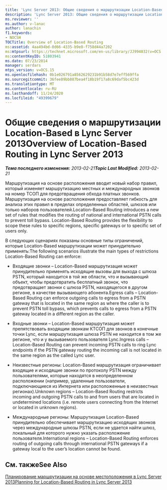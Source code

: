 ```yaml
---
title: 'Lync Server 2013: Общие сведения о маршрутизации Location-Based'
description: 'Lync Server 2013: Общие сведения о маршрутизации Location-Based.'
ms.reviewer: ''
ms.author: v-lanac
author: lanachin
f1.keywords:
- NOCSH
TOCTitle: Overview of Location-Based Routing
ms:assetid: 4aa494bd-0d66-4335-b9e8-f758d44a7202
ms:mtpsurl: https://technet.microsoft.com/en-us/library/JJ994032(v=OCS.15)
ms:contentKeyID: 51803941
ms.date: 07/23/2014
manager: serdars
mtps_version: v=OCS.15
ms.openlocfilehash: 0b1e026791a8562629231b91b58d7e7eff569ffa
ms.sourcegitcommit: 36fee89bb887bea4f18b19f17a8c69daf5bc423d
ms.translationtype: MT
ms.contentlocale: ru-RU
ms.lasthandoff: 11/24/2020
ms.locfileid: "49399679"
---
```

# <a name="overview-of-location-based-routing-in-lync-server-2013"></a><span data-ttu-id="4f983-103">Общие сведения о маршрутизации Location-Based в Lync Server 2013</span><span class="sxs-lookup"><span data-stu-id="4f983-103">Overview of Location-Based Routing in Lync Server 2013</span></span>

<div data-xmlns="http://www.w3.org/1999/xhtml">

<div class="topic" data-xmlns="http://www.w3.org/1999/xhtml" data-msxsl="urn:schemas-microsoft-com:xslt" data-cs="https://msdn.microsoft.com/">

<div data-asp="https://msdn2.microsoft.com/asp">



</div>

<div id="mainSection">

<div id="mainBody"><span data-ttu-id="4f983-104">

<span> </span></span><span class="sxs-lookup"><span data-stu-id="4f983-104">

<span> </span></span></span>

<span data-ttu-id="4f983-105">_**Тема последнего изменения:** 2013-02-21_</span><span class="sxs-lookup"><span data-stu-id="4f983-105">_**Topic Last Modified:** 2013-02-21_</span></span>

<span data-ttu-id="4f983-p101">Маршрутизация на основе расположения вводит новый набор правил, который изменяет маршрутизацию местных и международных звонков на номер ТСОП для предотвращения обхода платных звонков. Маршрутизация на основе расположения предоставляет гибкость для анализа этих правил в пределах определенных областей, шлюзов или только наборов пользователей.</span><span class="sxs-lookup"><span data-stu-id="4f983-p101">Location-Based Routing introduces a new set of rules that modifies the routing of national and international PSTN calls to prevent toll bypass. Location-Based Routing provides the flexibility to scope these rules to specific regions, specific gateways or to specific set of users only.</span></span>

<span data-ttu-id="4f983-108">В следующих сценариях показаны основные типы ограничений, которые Location-Based маршрутизации может принудительно применять:</span><span class="sxs-lookup"><span data-stu-id="4f983-108">The following scenarios illustrate the main types of restrictions Location-Based Routing can enforce:</span></span>

  - <span data-ttu-id="4f983-109">Входящие звонки – Location-Based маршрутизация может принудительно применять исходящие вызовы для выхода с шлюза PSTN, который находится в той же области, что и вызывающий объект, чтобы предотвратить бесплатный звонок, что предотвращает звонки с шлюза PSTN, находящегося в другом регионе, в качестве вызывающего абонента.</span><span class="sxs-lookup"><span data-stu-id="4f983-109">Egress calls – Location-Based Routing can enforce outgoing calls to egress from a PSTN gateway that is located in the same region as where the caller is to prevent PSTN toll bypass, which prevents calls to egress from a PSTN gateway located in a different region as the caller.</span></span>

  - <span data-ttu-id="4f983-110">Входные звонки – Location-Based маршрутизация может препятствовать входящим звонкам КТСОП для звонков в конечные точки Lync, если маршрутизация шлюза PSTN не находится в том же регионе, что и у вызываемого пользователя Lync.</span><span class="sxs-lookup"><span data-stu-id="4f983-110">Ingress calls – Location-Based Routing can prevent incoming PSTN calls to ring Lync endpoints if the PSTN gateway routing the incoming call is not located in the same region as the called Lync user.</span></span>

  - <span data-ttu-id="4f983-111">Неизвестные регионы: Location-Based маршрутизация ограничивает входящие и исходящие звонки по протоколу PSTN между пользователями, которые находятся в неопределенном расположении (например, удаленные пользователи, подключающиеся из Интернета или расположенные в неизвестных регионах).</span><span class="sxs-lookup"><span data-stu-id="4f983-111">Unknown regions – Location-Based Routing restricts incoming and outgoing PSTN calls to and from users that are located in undetermined locations (i.e. remote users connecting from the Internet or located in unknown regions).</span></span>

  - <span data-ttu-id="4f983-112">Международные регионы: Маршрутизация Location-Based принудительно обеспечивает маршрутизацию исходящих звонков через международные шлюзы PSTN, если не удается найти шлюз, локальный для которого нужно указать расположение пользователя.</span><span class="sxs-lookup"><span data-stu-id="4f983-112">International regions – Location-Based Routing enforces routing of outgoing calls through international PSTN gateways if a gateway local to the user’s location cannot be found.</span></span>

<div>

## <a name="see-also"></a><span data-ttu-id="4f983-113">См. также</span><span class="sxs-lookup"><span data-stu-id="4f983-113">See Also</span></span>


[<span data-ttu-id="4f983-114">Планирование маршрутизации на основе местоположения в Lync Server 2013</span><span class="sxs-lookup"><span data-stu-id="4f983-114">Planning for Location-Based Routing in Lync Server 2013</span></span>](lync-server-2013-planning-for-location-based-routing.md)  
  

<span data-ttu-id="4f983-115"></div>

</div>

<span> </span>

</div>

</div>

</span><span class="sxs-lookup"><span data-stu-id="4f983-115"></div>

</div>

<span> </span>

</div>

</div>

</span></span></div>

